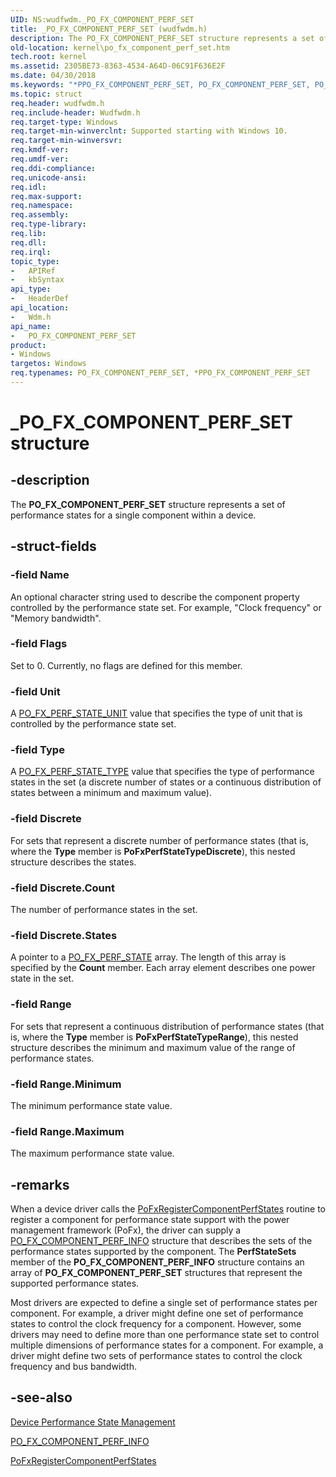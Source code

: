 ```yaml
---
UID: NS:wudfwdm._PO_FX_COMPONENT_PERF_SET
title: _PO_FX_COMPONENT_PERF_SET (wudfwdm.h)
description: The PO_FX_COMPONENT_PERF_SET structure represents a set of performance states for a single component within a device.
old-location: kernel\po_fx_component_perf_set.htm
tech.root: kernel
ms.assetid: 2305BE73-8363-4534-A64D-06C91F636E2F
ms.date: 04/30/2018
ms.keywords: "*PPO_FX_COMPONENT_PERF_SET, PO_FX_COMPONENT_PERF_SET, PO_FX_COMPONENT_PERF_SET structure [Kernel-Mode Driver Architecture], PPO_FX_COMPONENT_PERF_SET, PPO_FX_COMPONENT_PERF_SET structure pointer [Kernel-Mode Driver Architecture], _PO_FX_COMPONENT_PERF_SET, kernel.po_fx_component_perf_set, wdm/PO_FX_COMPONENT_PERF_SET, wdm/PPO_FX_COMPONENT_PERF_SET"
ms.topic: struct
req.header: wudfwdm.h
req.include-header: Wudfwdm.h
req.target-type: Windows
req.target-min-winverclnt: Supported starting with Windows 10.
req.target-min-winversvr: 
req.kmdf-ver: 
req.umdf-ver: 
req.ddi-compliance: 
req.unicode-ansi: 
req.idl: 
req.max-support: 
req.namespace: 
req.assembly: 
req.type-library: 
req.lib: 
req.dll: 
req.irql: 
topic_type:
-	APIRef
-	kbSyntax
api_type:
-	HeaderDef
api_location:
-	Wdm.h
api_name:
-	PO_FX_COMPONENT_PERF_SET
product:
- Windows
targetos: Windows
req.typenames: PO_FX_COMPONENT_PERF_SET, *PPO_FX_COMPONENT_PERF_SET
---
```


# _PO_FX_COMPONENT_PERF_SET structure


## -description


The <b>PO_FX_COMPONENT_PERF_SET</b> structure represents a set of performance states for a single component within a device.


## -struct-fields




### -field Name

An optional character string used to describe the component property controlled by the performance state set. For example, "Clock frequency" or "Memory bandwidth".


### -field Flags

Set to 0. Currently, no flags are defined for this member.


### -field Unit

A <a href="https://msdn.microsoft.com/library/windows/hardware/dn939838">PO_FX_PERF_STATE_UNIT</a> value that specifies the type of unit that is controlled by the performance state set. 


### -field Type

A <a href="https://msdn.microsoft.com/library/windows/hardware/dn939837">PO_FX_PERF_STATE_TYPE</a> value that specifies the type of performance states in the set (a discrete number of states or a continuous distribution of states between a minimum and maximum value). 


### -field Discrete

For sets that represent a discrete number of performance states (that is, where the <b>Type</b> member is <b>PoFxPerfStateTypeDiscrete</b>), this nested structure describes the  states.


### -field Discrete.Count

The number of performance states in the set.


### -field Discrete.States

A pointer to a <a href="https://msdn.microsoft.com/library/windows/hardware/dn939835">PO_FX_PERF_STATE</a> array. The length of this array is specified by the <b>Count</b> member. Each array element describes one power state in the set.


### -field Range

For sets that represent a continuous distribution of performance states (that is, where the <b>Type</b> member is <b>PoFxPerfStateTypeRange</b>), this nested structure describes the minimum and maximum value of the range of performance states.


### -field Range.Minimum

The minimum performance state value.


### -field Range.Maximum

The maximum performance state value.


## -remarks



When a device driver calls the <a href="https://msdn.microsoft.com/library/windows/hardware/dn939778">PoFxRegisterComponentPerfStates</a> routine to register a component for performance state support with the power management framework (PoFx),  the driver can supply a <a href="https://msdn.microsoft.com/library/windows/hardware/dn939832">PO_FX_COMPONENT_PERF_INFO</a> structure that  describes the sets of the performance states supported by the component. The <b>PerfStateSets</b> member of the <b>PO_FX_COMPONENT_PERF_INFO</b> structure contains an array of <b>PO_FX_COMPONENT_PERF_SET</b> structures that represent the supported performance states.

Most drivers are expected to define a single set of performance states per component. For example, a driver might define one set of performance states to control the clock frequency for a component. However, some drivers may need to define more than one performance state set to control multiple dimensions of performance states for a component. For example, a driver might define two sets of performance states to control the clock frequency and bus bandwidth.




## -see-also




<a href="https://msdn.microsoft.com/D5341D6D-7C71-43CB-9C70-7E939B32C33F">Device Performance State Management</a>



<a href="https://msdn.microsoft.com/library/windows/hardware/dn939832">PO_FX_COMPONENT_PERF_INFO</a>



<a href="https://msdn.microsoft.com/library/windows/hardware/dn939778">PoFxRegisterComponentPerfStates</a>
 

 



